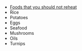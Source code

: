 - [Foods that you should not reheat](https://apple.news/ABeVcLPCzTi-GW0Lni98SrQ)
- Rice
- Potatoes
- Eggs 
- Seafood
- Mushrooms
- Oils
- Turnips